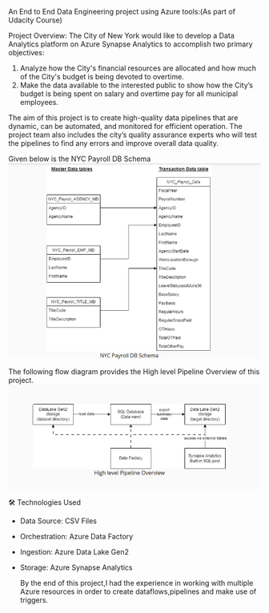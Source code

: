 An End to End Data Engineering project using Azure tools:(As part of Udacity Course)

Project Overview:
The City of New York would like to develop a Data Analytics platform on Azure Synapse Analytics to accomplish two primary objectives:
  1. Analyze how the City's financial resources are allocated and how much of the City's budget is being devoted to overtime.
  2. Make the data available to the interested public to show how the City’s budget is being spent on salary and overtime pay for all municipal employees.

The aim of this project is to create high-quality data pipelines that are dynamic, can be automated, and monitored for efficient operation. 
The project team also includes the city’s quality assurance experts who will test the pipelines to find any errors and improve overall data quality.

Given below is the NYC Payroll DB Schema
![Schema](/DataModel.png)

The following flow diagram provides the High level Pipeline Overview of this project.
![Schema](/DataPipelines.png)

🛠️ Technologies Used
- Data Source: CSV Files
- Orchestration: Azure Data Factory
- Ingestion: Azure Data Lake Gen2
- Storage: Azure Synapse Analytics

  By the end of this project,I had the experience in working with multiple Azure resources in order to create dataflows,pipelines and make use of triggers.
